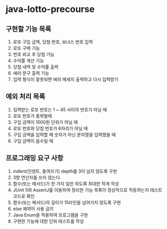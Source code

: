 # java-lotto-precourse

## 구현할 기능 목록
1. 로또 구입 금액, 당첨 번호, 보너스 번호 입력
2. 로또 구매 기능
3. 번호 비교 후 당첨 기능
4. 수익률 계산 기능
5. 당첨 내역 및 수익률 출력
6. 에러 문구 출력 기능
7. 입력 형식이 잘못되면 에러 메세지 출력하고 다시 입력받기

## 예외 처리 목록
1. 입력받는 로또 번호는 1 ~ 45 사이의 번호가 아닐 때
2. 로또 번호가 중복될때
3. 구입 금액이 1000원 단위가 아닐 때
4. 로또 번호와 당첨 번호가 6자리가 아닐 때
5. 구입 금액을 입력할 때 숫자가 아닌 문자열을 입력했을 때
6. 구입 금액이 음수일 때

## 프로그래밍 요구 사항
1. indent(인덴트, 들여쓰기) depth를 3이 넘지 않도록 구현
2. 3항 연산자를 쓰지 않는다.
3. 함수(또는 메서드)가 한 가지 일만 하도록 최대한 작게 작성
4. JUnit 5와 AssertJ를 이용하여 정리한 기능 목록이 정상적으로 작동하는지 테스트 코드로 확인
5. 함수(또는 메서드)의 길이가 15라인을 넘어가지 않도록 구현
6. else 예약어 사용 금지
7. Java Enum을 적용하여 프로그램을 구현
8. 구현한 기능에 대한 단위 테스트를 작성
